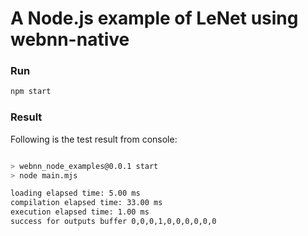 # A Node.js example of LeNet using webnn-native

### Run

```bash
npm start
```

### Result
Following is the test result from console:
```bash

> webnn_node_examples@0.0.1 start
> node main.mjs

loading elapsed time: 5.00 ms
compilation elapsed time: 33.00 ms
execution elapsed time: 1.00 ms
success for outputs buffer 0,0,0,1,0,0,0,0,0,0
```